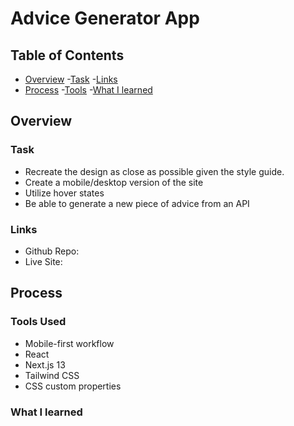 # Advice Generator App

## Table of Contents

- [Overview](#overview)
    -[Task](#task)
    -[Links](#links)
- [Process](#process)
    -[Tools](#tools-used)
    -[What I learned](#what-i-learned)

## Overview

### Task

- Recreate the design as close as possible given the style guide.
- Create a mobile/desktop version of the site
- Utilize hover states
- Be able to generate a new piece of advice from an API

### Links

- Github Repo: 
- Live Site:

## Process

### Tools Used
- Mobile-first workflow
- React
- Next.js 13
- Tailwind CSS
- CSS custom properties

### What I learned